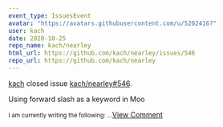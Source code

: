 ```yaml
---
event_type: IssuesEvent
avatar: "https://avatars.githubusercontent.com/u/5202416?"
user: kach
date: 2020-10-25
repo_name: kach/nearley
html_url: https://github.com/kach/nearley/issues/546
repo_url: https://github.com/kach/nearley
---
```


<a href='https://github.com/kach' target='_blank'>kach</a> closed issue <a href='https://github.com/kach/nearley/issues/546' target='_blank'>kach/nearley#546</a>.

<p>Using forward slash as a keyword in Moo</p><small>I am currently writing the following:...</small><a href='https://github.com/kach/nearley/issues/546' target='_blank'>View Comment</a>